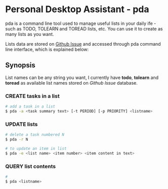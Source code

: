 Personal Desktop Assistant - pda
================================

pda is a command line tool used to manage useful lists in your daily ife - such as TODO, 
TOLEARN and TOREAD lists, etc. You can use it to create as many lists as you want.

Lists data are stored on [Github Issue](bit.ly/18YAS2p) and accessed through pda command 
line interface, which is explained below:

## Synopsis

List names can be any string you want, I currently have __todo__, __tolearn__ and __toread__ 
as available list names stored on _Github Issue_ database.

### CREATE tasks in a list

```bash
# add a task in a list
$ pda -a <task summary text> [-t PERIOD] [-p PRIORITY] <listname>
```

### UPDATE lists

```bash
# delete a task numbered N
$ pda -r N

# to update an item in list
$ pda -e <list name> <item number> <item content in text>
```

### QUERY list contents

```bash
# 
$ pda <listname>
```
